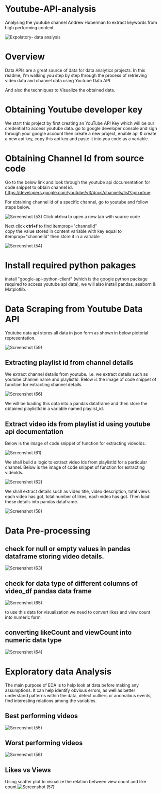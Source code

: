 # Youtube-API-analysis
Analysing the youtube channel Andrew Huberman to extract keywords from high performing content.
  



![Expolatory- data analysis](https://user-images.githubusercontent.com/111446453/200786109-90dd9f37-3bd7-4357-b872-0894e2f7e81f.png)


# Overview
Data APIs are a great source of data for data analytics projects. In this readme, I'm walking you step by step through the process of retrieving video data and channel data using Youtube Data API.


And also the techniques to Visualize the obtained data.
# Obtaining Youtube developer key
We start this project by first creating an YouTube API Key which will be our credential to access youtube data.
go to google developer console and sign through your google account
then create a new project, enable api & create a new api key, copy this api key and paste it into you code as a variable.
# Obtaining  Channel Id from source code 
Go to the below link and look through the youtube api documentation for code snippet to obtain channel id.
https://developers.google.com/youtube/v3/docs/channels/list?apix=true


For obtaining channel id of a specific channel, go to youtube and follow steps below.

![Screenshot (53)](https://user-images.githubusercontent.com/111446453/185879908-c1a88dee-a259-468c-a3f1-d19e4e45589d.png)
Click **ctrl+u** to open a new tab with source code


Next click **ctrl+f** to find itemprop="channelId"  
copy the value stored in content variable with key equal to itemprop="channelId"
then store it in a variable

![Screenshot (54)](https://user-images.githubusercontent.com/111446453/185878809-4d823838-85df-479c-8eea-9bd31450ec10.png)
# Install required python pakages
install "google-api-python-client" (which is the google python package required to access youtube api data), we will also install pandas, seaborn & Matplotlib.



# Data Scraping from Youtube Data API
Youtube data api stores all data in json form as shown in below pictorial representation.


![Screenshot (59)](https://user-images.githubusercontent.com/111446453/185903047-35e6a7d6-d1c6-4782-8fea-8460c74a743b.png)

## Extracting playlist id from channel details
We extract channel details from youtube. I.e. we extract details such as youtube channel name and playlistId.
Below is the image of code snippet of function for extracting channel details.


![Screenshot (66)](https://user-images.githubusercontent.com/111446453/185906866-6eabe163-82d0-4adf-a240-b71c7071bf76.png)


We will be loading this data into a pandas dataframe and then store the obtained playlistId in a variable named playlist_id.
## Extract video ids from playlist id using youtube api documentation
Below is the image of code snippet of function for extracting videoIds.

![Screenshot (61)](https://user-images.githubusercontent.com/111446453/185906974-31a9976f-e498-4851-9c16-f1249f3aa935.png)


We shall build a logic to extract video Ids from playlistId for a particular channel.
Below is the image of code snippet of function for extracting videoIds.


![Screenshot (62)](https://user-images.githubusercontent.com/111446453/185906991-d954d14b-d882-4b50-957b-372b230529da.png)

We shall extract details such as video title, video description, total views each video has got, total number of likes, each video has got. 
Then load these details into pandas dataframe.

![Screenshot (58)](https://user-images.githubusercontent.com/111446453/185882610-6eb8c9d6-fb75-453f-a305-5681fe32193b.png)



# Data Pre-processing
## check for null or empty values in pandas dataframe storing video details.


![Screenshot (63)](https://user-images.githubusercontent.com/111446453/185907207-a0b3da1e-ca37-4140-b56e-d4385ac39e3f.png)




## check for data type of different columns of video_df pandas data frame






![Screenshot (65)](https://user-images.githubusercontent.com/111446453/185907235-87eb9b1b-3e38-459d-84fe-682568adb2c4.png)


to use this data for visualization we need to convert likes and view count into numeric form
## converting likeCount and viewCount into numeric data type





![Screenshot (64)](https://user-images.githubusercontent.com/111446453/185907283-9cea9ea9-a063-4896-8303-3ff10a455e34.png)



# Exploratory data Analysis
The main purpose of EDA is to help look at data before making any assumptions.
It can help identify obvious errors, as well as better understand patterns within the data, detect outliers or anomalous events, find interesting relations among the variables.


## Best performing videos

![Screenshot (55)](https://user-images.githubusercontent.com/111446453/185881753-744cea0a-d386-4e82-9705-fd95e00f77f4.png)
## Worst performing videos
![Screenshot (56)](https://user-images.githubusercontent.com/111446453/185881613-615ce17c-2d9b-4765-b2c0-1adb6a6a99c5.png)

## Likes vs Views
Using scatter plot to visualize the relation between view count and like count
![Screenshot (57)](https://user-images.githubusercontent.com/111446453/185881792-b9c03223-8891-439f-af10-669e5b504e15.png)
